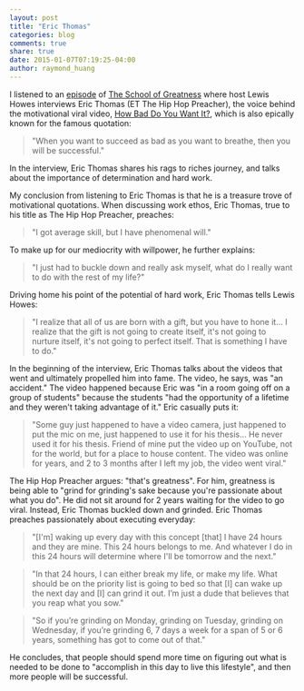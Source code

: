```yaml
---
layout: post
title: "Eric Thomas"
categories: blog
comments: true
share: true
date: 2015-01-07T07:19:25-04:00
author: raymond_huang
---
```


I listened to an [episode](http://lewishowes.com/podcast/eric-thomas/ "Podcast Episode") of [The School of Greatness](http://lewishowes.com/blog/ "The School of Greatness") where host Lewis Howes interviews Eric Thomas (ET The Hip Hop Preacher), the voice behind the motivational viral video, [How Bad Do You Want It?](https://www.youtube.com/watch?v=lsSC2vx7zFQ&feature=youtu.be "How Bad Do You Want It?"), which is also epically known for the famous quotation:

> "When you want to succeed as bad as you want to breathe, then you will be successful."

In the interview, Eric Thomas shares his rags to riches journey, and talks about the importance of determination and hard work.

My conclusion from listening to Eric Thomas is that he is a treasure trove of motivational quotations. When discussing work ethos, Eric Thomas, true to his title as The Hip Hop Preacher, preaches:

> "I got average skill, but I have phenomenal will." 

To make up for our mediocrity with willpower, he further explains:

> "I just had to buckle down and really ask myself, what do I really want to do with the rest of my life?"

Driving home his point of the potential of hard work, Eric Thomas tells Lewis Howes:

> "I realize that all of us are born with a gift, but you have to hone it... I realize that the gift is not going to create itself, it's not going to nurture itself, it's not going to perfect itself. That is something I have to do."

In the beginning of the interview, Eric Thomas talks about the videos that went and ultimately propelled him into fame. The video, he says, was "an accident." The video happened because Eric was "in a room going off on a group of students" because the students "had the opportunity of a lifetime and they weren't taking advantage of it." Eric casually puts it:

> "Some guy just happened to have a video camera, just happened to put the mic on me, just happened to use it for his thesis... He never used it for his thesis. Friend of mine put the video up on YouTube, not for the world, but for a place to house content. The video was online for years, and 2 to 3 months after I left my job, the video went viral."

The Hip Hop Preacher argues: "that's greatness". For him, greatness is being able to "grind for grinding's sake because you're passionate about what you do". He did not sit around for 2 years waiting for the video to go viral. Instead, Eric Thomas buckled down and grinded. Eric Thomas preaches passionately about executing everyday:

> "[I'm] waking up every day with this concept [that] I have 24 hours and they are mine. This 24 hours belongs to me. And whatever I do in this 24 hours will determine where I'll be tomorrow and the next."

> "In that 24 hours, I can either break my life, or make my life. What should be on the priority list is going to bed so that [I] can wake up the next day and [I] can grind it out. I’m just a dude that believes that you reap what you sow."

> "So if you’re grinding on Monday, grinding on Tuesday, grinding on Wednesday, if you’re grinding 6, 7 days a week for a span of 5 or 6 years, something has got to come out of that."

He concludes, that people should spend more time on figuring out what is needed to be done to "accomplish in this day to live this lifestyle", and then more people will be successful.
